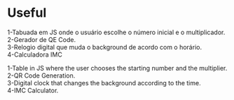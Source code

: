 # Useful

1-Tabuada em JS onde o usuário escolhe o número inicial e o multiplicador. <br>
2-Gerador de QE Code. <br>
3-Relogio digital que muda o background de acordo com o horário. <br>
4-Calculadora IMC <br>

1-Table in JS where the user chooses the starting number and the multiplier. <br>
2-QR Code Generation. <br>
3-Digital clock that changes the background according to the time. <br>
4-IMC Calculator. <br>



